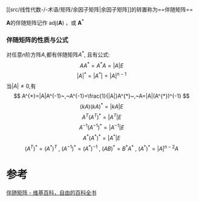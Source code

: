 
[[src/线性代数-/-术语/矩阵/余因子矩阵|余因子矩阵]]的转置称为==伴随矩阵==

$\mathbf{A}$的伴随矩阵记作 $\mathrm{adj}(\mathbf{A})$ ，或  $\mathbf{A}^*$

### 伴随矩阵的性质与公式
对任意$n$阶方阵$A$,都有伴随矩阵$A^{*}$, 且有公式:
$$
AA^{*}=A^{*}A=|A|E
$$
$$
|A|^{*}=|A^{*}|=|A|^{n-1}
$$
当$|A|\neq 0$,有
$$
A^{*}=|A|A^{-1}~,~A^{-1}=\frac{1}{|A|}A^{*}~,~A=|A|(A^{*})^{-1}
$$
$$
(kA)(kA)^{*}=|kA|E
$$
$$
A^{T}(A^{T})^{*}=|A^{T}|E
$$
$$
A^{-1}(A^{-1})^{*}=|A^{-1}|E
$$
$$
A^{*}(A^{*})^{*}=|A^{*}|E
$$
$$
(A^{T})^{*}=(A^{*})^{T}~,~(A^{-1})^{*}=(A^{*})^{-1}~,~(AB)^{*}=B^{*}A^{*}~,~(A^{*})^{*}=|A|^{n-2}A
$$



# 参考
[伴随矩阵 - 维基百科，自由的百科全书](https://zh.wikipedia.org/wiki/%E4%BC%B4%E9%9A%8F%E7%9F%A9%E9%98%B5)
